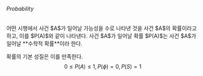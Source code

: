 <h6>Probability</h6>
어떤 시행에서 사건 $A$가 일어날 가능성을 수로 나타낸 것을 사건 $A$의 확률이라고 하고, 이를
$P(A)$와 같이 나타낸다. 사건 $A$가 일어날 확률 $P(A)$는 사건 $A$가 일어날 **수학적 확률**이라 한다.

확률의 기본 성질은 이를 만족한다.
$$0\leq P(A)\leq 1, P(\phi)=0, P(S)=1$$